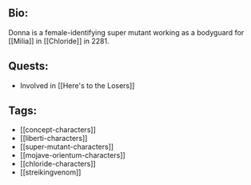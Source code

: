 ## Bio:

Donna is a female-identifying super mutant working as a bodyguard for [[Milia]] in [[Chloride]] in 2281.

## Quests:

- Involved in [[Here's to the Losers]]

## Tags:

- [[concept-characters]]
- [[liberti-characters]]
- [[super-mutant-characters]]
- [[mojave-orientum-characters]]
- [[chloride-characters]]
- [[streikingvenom]]